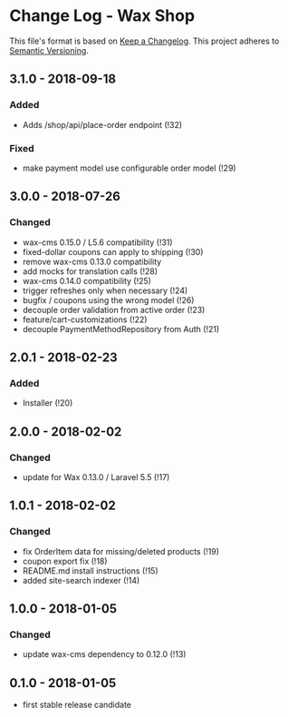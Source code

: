 # Change Log - Wax Shop

This file's format is based on [Keep a Changelog](http://keepachangelog.com/). This project adheres to [Semantic Versioning](http://semver.org/).

## 3.1.0 - 2018-09-18
### Added
 - Adds /shop/api/place-order endpoint (!32)

### Fixed
 - make payment model use configurable order model (!29)

## 3.0.0 - 2018-07-26
### Changed
 - wax-cms 0.15.0 / L5.6 compatibility (!31)
 - fixed-dollar coupons can apply to shipping (!30)
 - remove wax-cms 0.13.0 compatibility
 - add mocks for translation calls (!28)
 - wax-cms 0.14.0 compatibility (!25)
 - trigger refreshes only when necessary (!24)
 - bugfix / coupons using the wrong model (!26)
 - decouple order validation from active order (!23)
 - feature/cart-customizations (!22)
 - decouple PaymentMethodRepository from Auth (!21)


## 2.0.1 - 2018-02-23
### Added
 - Installer (!20)

## 2.0.0 - 2018-02-02
### Changed
 - update for Wax 0.13.0 / Laravel 5.5 (!17)


## 1.0.1 - 2018-02-02
### Changed
 - fix OrderItem data for missing/deleted products (!19)
 - coupon export fix (!18)
 - README.md install instructions (!15)
 - added site-search indexer (!14)


## 1.0.0 - 2018-01-05
### Changed
 - update wax-cms dependency to 0.12.0 (!13)
 
 
## 0.1.0 - 2018-01-05
 - first stable release candidate
